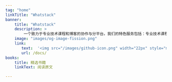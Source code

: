 ```yaml
---
tag: "home"
linkTitle: "Whatstack"
banner:
    title: "Whatstack"
    description: >
        一个致力于专业技术课程和博客的协作与分平台。我们的特色服务包括：专业技术课程、精彩博客文章、社区互动"
    image: "images/og-image-fission.png"
    link:
       text:  '<img src="/images/github-icon.png" width="22px" style="margin-right: 12px" />选择书籍'
       url: /docs/
books:
    title: 精选书籍
    linkText: 阅读原文

---
```

